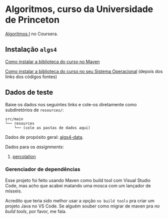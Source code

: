 # Algoritmos, curso da Universidade de Princeton
[Algoritmos I](https://www.coursera.org/learn/algorithms-part1/) no Coursera.


## Instalação `algs4`
[Como instalar a biblioteca do curso no Maven](https://github.com/kevin-wayne/algs4/issues/18#issuecomment-449483074)

[Como instalar a biblioteca do curso no seu Sistema Operacional](https://algs4.cs.princeton.edu/code/) (depois dos links dos códigos fontes)

## Dados de teste
Baixe os dados nos seguintes links e cole-os diretamente como subdiretórios de `resources/`:

```
src/main
└── resources
    └── (cole as pastas de dados aqui)
```

Dados de propósito geral: [algs4-data](https://algs4.cs.princeton.edu/code/algs4-data.zip).


Dados para os _assignments_:
1. [percolation](https://coursera.cs.princeton.edu/algs4/assignments/percolation/percolation.zip)

### Gerenciador de dependências
Esse projeto foi feito usando Maven como build tool com Visual Studio Code, mas acho que acabei matando uma mosca com um lançador de mísseis.

Acredito que teria sido melhor usar a opção `no build tools` pra criar um projeto Java no VS Code. Se alguém souber como migrar de maven pra _no build tools_, por favor, me fala. 